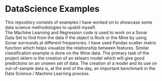 # DataScience Examples
This repository consists of examples I have worked on to showcase some data science methodologies to upskill myself.  
The Machine Learning and Regression code is used to work on a Sonar Data Set to find from the data if the object is Rock or the Mine by using Sonar sorrounds at different frequencies. I have used Pandas scatter matrix function which helps visualize the relationship between features. Similar classification example is done on the Wine data.
The primary task of the project sklern is the creation of an sklearn model which will give good predictions on an unseen set of data. The creation of a model and its use on out-of-sample data is, at the end of the day, an important benchmark in the Data Science / Machine Learning process.
